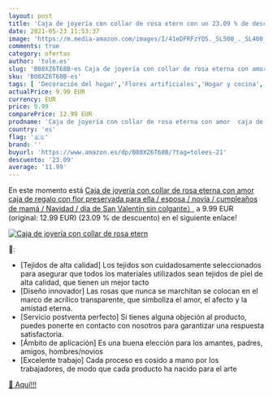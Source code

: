 ```yaml
---
layout: post
title: 'Caja de joyería con collar de rosa etern con un 23.09 % de descuento'
date: 2021-05-23 11:53:37
image: 'https://m.media-amazon.com/images/I/41eDFRFzYQS._SL500_._SL400_.jpg'
comments: true
category: ofertas
author: 'tole.es'
slug: 'B08XZ6T68B-es Caja de joyería con collar de rosa eterna con amor caja de...'
sku: 'B08XZ6T68B-es'
tags: [ 'Decoración del hogar','Flores artificiales','Hogar y cocina','Plantas y flores artificiales','navidad', ]
actualPrice: 9.99 EUR
currency: EUR
price: 9.99
comparePrice: 12.99 EUR
prodname: 'Caja de joyería con collar de rosa eterna con amor  caja de regalo con flor preservada para ella / esposa / novia / cumpleaños de mamá / Navidad / día de San Valentín  sin colgante）'
country: 'es'
flag: '🇪🇸'
brand: ''
buyurl: 'https://www.amazon.es/dp/B08XZ6T68B/?tag=tolees-21'
descuento: '23.09'
average: '11.99'
---
```


En este momento está [Caja de joyería con collar de rosa eterna con amor  caja de regalo con flor preservada para ella / esposa / novia / cumpleaños de mamá / Navidad / día de San Valentín  sin colgante）](https://www.amazon.es/dp/B08XZ6T68B/?tag=tolees-21) a 9.99 EUR (original: 12.99 EUR) (23.09 %  de descuento) en el siguiente enlace!

[![Caja de joyería con collar de rosa etern](https://m.media-amazon.com/images/I/41eDFRFzYQS._SL500_._SL400_.jpg)](https://www.amazon.es/dp/B08XZ6T68B/?tag=tolees-21)

🔎:

- [Tejidos de alta calidad] Los tejidos son cuidadosamente seleccionados para asegurar que todos los materiales utilizados sean tejidos de piel de alta calidad, que tienen un mejor tacto
- [Diseño innovador] Las rosas que nunca se marchitan se colocan en el marco de acrílico transparente, que simboliza el amor, el afecto y la amistad eterna.
- [Servicio postventa perfecto] Si tienes alguna objeción al producto, puedes ponerte en contacto con nosotros para garantizar una respuesta satisfactoria.
- [Ámbito de aplicación] Es una buena elección para los amantes, padres, amigos, hombres/novios
- [Excelente trabajo] Cada proceso es cosido a mano por los trabajadores, de modo que cada producto ha nacido para el arte

[🛒 Aquí!!!](https://www.amazon.es/dp/B08XZ6T68B/?tag=tolees-21)
